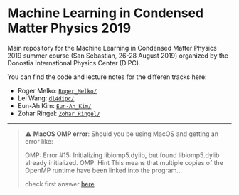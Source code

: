 # Machine Learning in Condensed Matter Physics 2019

Main repository for the Machine Learning in Condensed Matter Physics 2019 summer course (San Sebastian, 26-28 August 2019) organized by the Donostia International Physics Center (DIPC).

You can find the code and lecture notes for the differen tracks here:

* Roger Melko: [`Roger_Melko/`](Roger_Melko)
* Lei Wang: [`dl4dipc/`](dl4dipc)
* Eun-Ah Kim: [`Eun-Ah_Kim/`](Eun-Ah_Kim)
* Zohar Ringel: [`Zohar_Ringel/`](https://github.com/iamc/ML-CM-2019/tree/master/Zohar_Ringel)

---

> ⚠️ **MacOS OMP error**: Should you be using MacOS and getting an error like:
>
>  OMP: Error #15: Initializing libiomp5.dylib, but found libiomp5.dylib already initialized.
>  OMP: Hint This means that multiple copies of the OpenMP runtime have been linked into the program...
>
> check first answer [here](https://stackoverflow.com/questions/53014306/error-15-initializing-libiomp5-dylib-but-found-libiomp5-dylib-already-initial)
